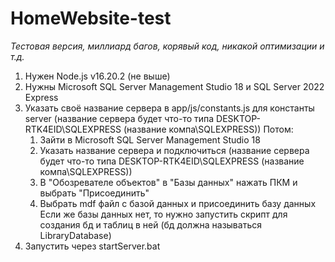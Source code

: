 ﻿# HomeWebsite-test

_Тестовая версия, миллиард багов, корявый код, никакой оптимизации и т.д._

1. Нужен Node.js v16.20.2 (не выше)
2. Нужны Microsoft SQL Server Management Studio 18 и SQL Server 2022 Express
3. Указать своё название сервера в app/js/constants.js для константы server (название сервера будет что-то типа DESKTOP-RTK4EID\SQLEXPRESS (название компа\SQLEXPRESS))
    Потом:
    1) Зайти в Microsoft SQL Server Management Studio 18
    2) Указать название сервера и подключиться (название сервера будет что-то типа DESKTOP-RTK4EID\SQLEXPRESS (название компа\SQLEXPRESS))
    3) В "Обозревателе объектов" в "Базы данных" нажать ПКМ и выбрать "Присоединить"
    4) Выбрать mdf файл с базой данных и присоединить базу данных
    Если же базы данных нет, то нужно запустить скрипт для создания бд и таблиц в ней (бд должна называться LibraryDatabase)
4. Запустить через startServer.bat
